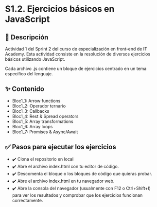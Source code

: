 # S1.2. Ejercicios básicos en JavaScript
## **📄 Descripción**
Actividad 1 del Sprint 2 del curso de especialización en front-end de IT Academy. Esta actividad consiste en la resolución de diversos ejercicios básicos utilizando JavaScript.

Cada archivo .js contiene un bloque de ejercicios centrado en un tema específico del lenguaje.

## **✨ Contenido**
* Bloc1_1: Arrow functions
* Bloc1_2: Operador ternario
* Bloc1_3: Callbacks
* Bloc1_4: Rest & Spread operators
* Bloc1_5: Array transformations
* Bloc1_6: Array loops
* Bloc1_7: Promises & Async/Await


## **✅ Pasos para ejecutar los ejercicios**
* ✔️ Clona el repositorio en local
* ✔️ Abre el archivo index.html con tu editor de código.
* ✔️ Descomenta el bloque o los bloques de código que quieras probar.
* ✔️ Abre el archivo index.html en tu navegador web.
* ✔️ Abre la consola del navegador (usualmente con F12 o Ctrl+Shift+I) para ver los resultados y comprobar que los ejercicios funcionan correctamente.
